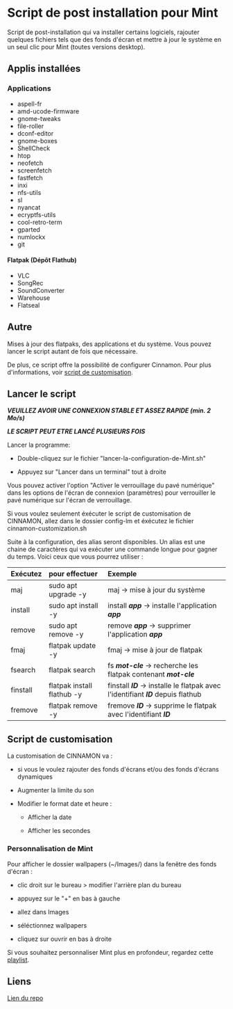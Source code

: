# Script de post installation pour Mint

Script de post-installation qui va installer certains logiciels, rajouter
quelques fichiers tels que des fonds d'écran et mettre à jour le système en un
seul clic pour Mint (toutes versions desktop).

## Applis installées

### Applications

- aspell-fr
- amd-ucode-firmware
- gnome-tweaks
- file-roller
- dconf-editor
- gnome-boxes
- ShellCheck
- htop
- neofetch
- screenfetch
- fastfetch
- inxi
- nfs-utils
- sl
- nyancat
- ecryptfs-utils
- cool-retro-term
- gparted
- numlockx
- git

#### Flatpak (Dépôt Flathub)

- VLC
- SongRec
- SoundConverter
- Warehouse
- Flatseal

## Autre

Mises à jour des flatpaks, des applications et du système. Vous pouvez lancer le script autant de fois que nécessaire.

De plus, ce script offre la possibilité de configurer Cinnamon. Pour plus d'informations, voir [script de customisation](#script-de-customisation).

## Lancer le script

**_VEUILLEZ AVOIR UNE CONNEXION STABLE ET ASSEZ RAPIDE (min. 2 Mo/s)_**

**_LE SCRIPT PEUT ETRE LANCÉ PLUSIEURS FOIS_**

Lancer la programme:

- Double-cliquez sur le fichier "lancer-la-configuration-de-Mint.sh"

- Appuyez sur "Lancer dans un terminal" tout à droite

Vous pouvez activer l'option "Activer le verrouillage du pavé numérique" dans les options de l'écran de connexion (paramètres) pour verrouiller le pavé numérique sur l'écran de verrouillage.

Si vous voulez seulement éxécuter le script de customisation de CINNAMON, allez dans le dossier config-lm et éxécutez le fichier cinnamon-customization.sh

Suite à la configuration, des alias seront disponibles. Un alias est une chaine de caractères qui va exécuter une commande longue pour gagner du temps. Voici ceux que vous pourrez utiliser :

|    Exécutez   |        pour effectuer          |                                      Exemple                                          |
|:--------------|:-------------------------------|:--------------------------------------------------------------------------------------|
|   maj         |   sudo apt upgrade -y          |   maj -> mise à jour du système                                                       |
|   install     |   sudo apt install -y          |   install **_app_** -> installe l'application **_app_**                               |
|   remove      |   sudo apt remove -y           |   remove **_app_** -> supprimer l'application **_app_**                               |
|   fmaj        |   flatpak update -y            |   fmaj -> mise à jour de flatpak                                                      |
|   fsearch     |   flatpak search               |   fs **_mot-cle_** -> recherche les flatpak contenant **_mot-cle_**                   |
|   finstall    |   flatpak install flathub -y   |   finstall **_ID_** -> installe le flatpak avec l'identifiant **_ID_** depuis flathub |
|   fremove     |   flatpak remove -y            |   fremove **_ID_** -> supprime le flatpak avec l'identifiant **_ID_**                 |

## Script de customisation

La customisation de CINNAMON va :

- si vous le voulez rajouter des fonds d'écrans et/ou des fonds d'écrans dynamiques

- Augmenter la limite du son

- Modifier le format date et heure :

  - Afficher la date
  
  - Afficher les secondes

### Personnalisation de Mint

Pour afficher le dossier wallpapers (~/Images/) dans la fenêtre des fonds d'écran :

- clic droit sur le bureau > modifier l'arrière plan du bureau

- appuyez sur le "+" en bas à gauche

- allez dans Images

- séléctionnez wallpapers

- cliquez sur ouvrir en bas à droite

Si vous souhaitez personnaliser Mint plus en profondeur, regardez cette [playlist](https://youtube.com/playlist?list=PL-xp5bZmT8148dNSbLTQBhEntfp_HeXfu&si=HTQfktPsC7zkXVnr).

## Liens

[Lien du repo](https://github.com/Loanbrwsk1/FR_script-de-post-installation_Mint)
